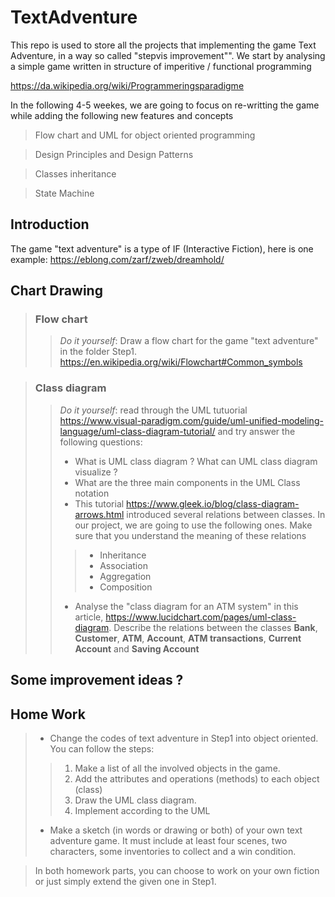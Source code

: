 # TextAdventure

This repo is used to store all the projects that implementing the game Text Adventure, in a way so called "stepvis improvement"". 
We start by analysing a simple game written in structure of imperitive / functional programming

https://da.wikipedia.org/wiki/Programmeringsparadigme

In the following 4-5 weekes, we are going to focus on re-writting the game while adding the following new features and concepts

> Flow chart and UML for object oriented programming

> Design Principles and Design Patterns

> Classes inheritance

> State Machine

## Introduction

The game "text adventure" is a type of IF (Interactive Fiction), here is one example:
https://eblong.com/zarf/zweb/dreamhold/

## Chart Drawing

> ### **Flow chart**
>> *Do it yourself*: Draw a flow chart for the game "text adventure" in the folder Step1.
>> https://en.wikipedia.org/wiki/Flowchart#Common_symbols

> ### **Class diagram**
>> *Do it yourself*: read through the UML tutuorial https://www.visual-paradigm.com/guide/uml-unified-modeling-language/uml-class-diagram-tutorial/ and try answer the following questions:
>> - What is UML class diagram ? What can UML class diagram visualize ?
>> - What are the three main components in the UML Class notation
>> - This tutorial https://www.gleek.io/blog/class-diagram-arrows.html introduced several relations between classes. In our project, we are going to use the following ones. Make sure that you understand the meaning of these relations
>>>- Inheritance
>>>- Association
>>>- Aggregation
>>>- Composition
>> - Analyse the "class diagram for an ATM system" in this article, https://www.lucidchart.com/pages/uml-class-diagram. Describe the relations between the classes **Bank**, **Customer**, **ATM**, **Account**, **ATM transactions**, **Current Account** and **Saving Account**

## Some improvement ideas ?



## Home Work
> - Change the codes of text adventure in Step1 into object oriented. You can follow the steps:
>> 1. Make a list of all the involved objects in the game. 
>> 2. Add the attributes and operations (methods) to each object (class) 
>> 3. Draw the UML class diagram. 
>> 4. Implement according to the UML
> - Make a sketch (in words or drawing or both) of your own text adventure game. It must include at least four scenes, two characters, some inventories to collect and a win condition.

> In both homework parts, you can choose to work on your own fiction or just simply extend the given one in Step1.










